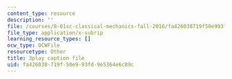 ```yaml
---
content_type: resource
description: ''
file: /courses/8-01sc-classical-mechanics-fall-2016/fa426038719f50e993fd9e5364e6c89c_NBOL5X13UFY.vtt
file_type: application/x-subrip
learning_resource_types: []
ocw_type: OCWFile
resourcetype: Other
title: 3play caption file
uid: fa426038-719f-50e9-93fd-9e5364e6c89c
---
```

